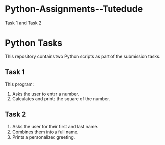 # Python-Assignments--Tutedude
Task 1 and Task 2
# Python Tasks

This repository contains two Python scripts as part of the submission tasks.

## Task 1 
This program:
1. Asks the user to enter a number.
2. Calculates and prints the square of the number.

## Task 2 
1. Asks the user for their first and last name.
2. Combines them into a full name.
3. Prints a personalized greeting.

